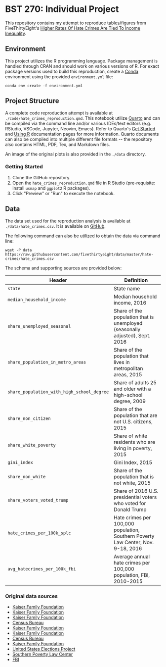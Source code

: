 # BST 270: Individual Project

This repository contains my attempt to reproduce tables/figures from FiveThirtyEight's [Higher Rates Of Hate Crimes Are Tied To Income Inequality](https://fivethirtyeight.com/features/higher-rates-of-hate-crimes-are-tied-to-income-inequality/).

## Environment

This project utilizes the R programming language. Package management is handled through CRAN and should work on various versions of R. For exact package versions used to build this reproduction, create a [Conda](https://quarto.org/docs/projects/virtual-environments.html#using-conda) environment using the provided `environment.yml` file:

```{bash}
conda env create -f environment.yml
```

## Project Structure

A complete code reproduction attempt is available at `./code/hate_crimes_reproduction.qmd`. This notebook utilize [Quarto](https://quarto.org) and can be compiled via the command line and/or various IDEs/text editors (e.g. RStudio, VSCode, Jupyter, Neovim, Emacs). Refer to Quarto's [Get Started](https://quarto.org/docs/get-started/) and [Using R](https://quarto.org/docs/computations/r.html) documentation pages for more information. Quarto documents can also be compiled into multiple different file formats -- the repository also contains HTML, PDF, Tex, and Markdown files.

An image of the original plots is also provided in the `./data` directory.

### Getting Started

1.  Clone the GitHub repository.
2.  Open the `hate_crimes_reproduction.qmd` file in R Studio (pre-requisite: install `usmap` and `ggplot2` R packages).
3.  Click "Preview" or "Run" to execute the notebook.

## Data

The data set used for the reproduction analysis is available at `./data/hate_crimes.csv`. It is available on [GitHub](https://github.com/fivethirtyeight/data/tree/master/hate-crimes).

The following command can also be utilized to obtain the data via command line:

```{bash}
wget -P data https://raw.githubusercontent.com/fivethirtyeight/data/master/hate-crimes/hate_crimes.csv
```

The schema and supporting sources are provided below:

| Header                                     | Definition                                                                       |
|--------------------------------------------|----------------------------------------------------------------------------------|
| `state`                                    | State name                                                                       |
| `median_household_income`                  | Median household income, 2016                                                    |
| `share_unemployed_seasonal`                | Share of the population that is unemployed (seasonally adjusted), Sept. 2016     |
| `share_population_in_metro_areas`          | Share of the population that lives in metropolitan areas, 2015                   |
| `share_population_with_high_school_degree` | Share of adults 25 and older with a high-school degree, 2009                     |
| `share_non_citizen`                        | Share of the population that are not U.S. citizens, 2015                         |
| `share_white_poverty`                      | Share of white residents who are living in poverty, 2015                         |
| `gini_index`                               | Gini Index, 2015                                                                 |
| `share_non_white`                          | Share of the population that is not white, 2015                                  |
| `share_voters_voted_trump`                 | Share of 2016 U.S. presidential voters who voted for Donald Trump                |
| `hate_crimes_per_100k_splc`                | Hate crimes per 100,000 population, Southern Poverty Law Center, Nov. 9-18, 2016 |
| `avg_hatecrimes_per_100k_fbi`              | Average annual hate crimes per 100,000 population, FBI, 2010-2015                |

### Original data sources

-   [Kaiser Family Foundation](http://kff.org/other/state-indicator/median-annual-income/?currentTimeframe=0)
-   [Kaiser Family Foundation](http://kff.org/other/state-indicator/unemployment-rate/?currentTimeframe=0)
-   [Kaiser Family Foundation](http://kff.org/other/state-indicator/unemployment-rate/?currentTimeframe=0)
-   [Census Bureau](https://www.census.gov/prod/2012pubs/p20-566.pdf)
-   [Kaiser Family Foundation](http://kff.org/other/state-indicator/distribution-by-citizenship-status/?currentTimeframe=0)
-   [Kaiser Family Foundation](http://kff.org/other/state-indicator/poverty-rate-by-raceethnicity/?currentTimeframe=0)
-   [Census Bureau](https://factfinder.census.gov/faces/tableservices/jsf/pages/productview.xhtml?pid=ACS_10_1YR_B19083&prodType=table)
-   [Kaiser Family Foundation](http://kff.org/other/state-indicator/distribution-by-raceethnicity/?currentTimeframe=0)
-   [United States Elections Project](http://www.electproject.org/2016g)
-   [Southern Poverty Law Center](https://www.splcenter.org/20161129/ten-days-after-harassment-and-intimidation-aftermath-election)
-   [FBI](https://ucr.fbi.gov/hate-crime)
